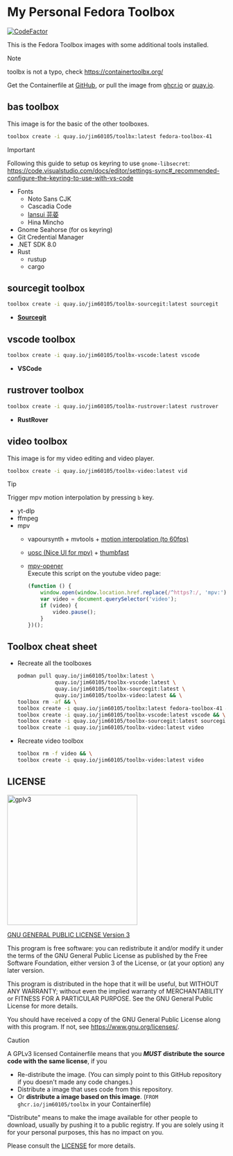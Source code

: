 # My Personal Fedora Toolbox

[![CodeFactor](https://www.codefactor.io/repository/github/jim60105/toolbx/badge?style=for-the-badge)](https://www.codefactor.io/repository/github/jim60105/toolbx)

This is the Fedora Toolbox images with some additional tools installed.

> [!NOTE]  
> toolbx is not a typo, check <https://containertoolbx.org/>

Get the Containerfile at [GitHub](https://github.com/jim60105/toolbx), or pull the image from [ghcr.io](https://github.com/jim60105?tab=packages&repo_name=toolbx) or [quay.io](https://quay.io/repository/jim60105/toolbx).

## bas toolbox

This image is for the basic of the other toolboxes.

```bash
toolbox create -i quay.io/jim60105/toolbx:latest fedora-toolbox-41
```

> [!IMPORTANT]  
> Following this guide to setup os keyring to use `gnome-libsecret`:  
> <https://code.visualstudio.com/docs/editor/settings-sync#_recommended-configure-the-keyring-to-use-with-vs-code>

- Fonts
  - Noto Sans CJK
  - Cascadia Code
  - [Iansui 芫荽](https://github.com/ButTaiwan/iansui)
  - Hina Mincho
- Gnome Seahorse (for os keyring)
- Git Credential Manager
- .NET SDK 8.0
- Rust
  - rustup
  - cargo

## sourcegit toolbox

```bash
toolbox create -i quay.io/jim60105/toolbx-sourcegit:latest sourcegit
```

- [**Sourcegit**](https://github.com/sourcegit-scm/sourcegit)

## vscode toolbox

```bash
toolbox create -i quay.io/jim60105/toolbx-vscode:latest vscode
```

- **VSCode**

## rustrover toolbox

```bash
toolbox create -i quay.io/jim60105/toolbx-rustrover:latest rustrover
```

- **RustRover**

## video toolbox

This image is for my video editing and video player.

```bash
toolbox create -i quay.io/jim60105/toolbx-video:latest vid
```

> [!TIP] 
> Trigger mpv motion interpolation by pressing `b` key.

- yt-dlp
- ffmpeg
- mpv
  - vapoursynth + mvtools + [motion interpolation (to 60fps)](https://gist.github.com/phiresky/4bfcfbbd05b3c2ed8645)
  - [uosc (Nice UI for mpv)](https://github.com/tomasklaen/uosc) + [thumbfast](https://github.com/po5/thumbfast)
  - [mpv-opener](./video/mpv-opener.sh)  
    Execute this script on the youtube video page:

    ```javascript
    (function () {
        window.open(window.location.href.replace(/^https?:/, 'mpv:'), '_blank');
        var video = document.querySelector('video');
        if (video) {
            video.pause();
        }
    })();
    ```

## Toolbox cheat sheet

- Recreate all the toolboxes

  ```bash
  podman pull quay.io/jim60105/toolbx:latest \
              quay.io/jim60105/toolbx-vscode:latest \
              quay.io/jim60105/toolbx-sourcegit:latest \
              quay.io/jim60105/toolbx-video:latest && \
  toolbox rm -af && \
  toolbox create -i quay.io/jim60105/toolbx:latest fedora-toolbox-41 && \
  toolbox create -i quay.io/jim60105/toolbx-vscode:latest vscode && \
  toolbox create -i quay.io/jim60105/toolbx-sourcegit:latest sourcegit && \
  toolbox create -i quay.io/jim60105/toolbx-video:latest video
  ```

- Recreate video toolbox

  ```bash
  toolbox rm -f video && \
  toolbox create -i quay.io/jim60105/toolbx-video:latest video
  ```

## LICENSE

<img src="https://github.com/user-attachments/assets/77148063-7bd8-4c07-a776-ec297d2f6ad8" alt="gplv3" width="300" />

[GNU GENERAL PUBLIC LICENSE Version 3](LICENSE)

This program is free software: you can redistribute it and/or modify it under the terms of the GNU General Public License as published by the Free Software Foundation, either version 3 of the License, or (at your option) any later version.

This program is distributed in the hope that it will be useful, but WITHOUT ANY WARRANTY; without even the implied warranty of MERCHANTABILITY or FITNESS FOR A PARTICULAR PURPOSE. See the GNU General Public License for more details.

You should have received a copy of the GNU General Public License along with this program. If not, see <https://www.gnu.org/licenses/>.

> [!CAUTION]
> A GPLv3 licensed Containerfile means that you _**MUST**_ **distribute the source code with the same license**, if you
>
> - Re-distribute the image. (You can simply point to this GitHub repository if you doesn't made any code changes.)
> - Distribute a image that uses code from this repository.
> - Or **distribute a image based on this image**. (`FROM ghcr.io/jim60105/toolbx` in your Containerfile)
>
> "Distribute" means to make the image available for other people to download, usually by pushing it to a public registry. If you are solely using it for your personal purposes, this has no impact on you.
>
> Please consult the [LICENSE](LICENSE) for more details.

